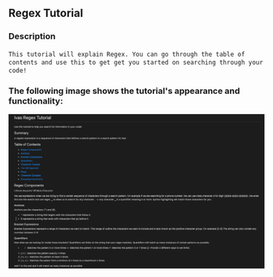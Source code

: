 ## Regex Tutorial

### Description

```
This tutorial will explain Regex. You can go through the table of contents and use this to get get you started on searching through your code!
```

### The following image shows the tutorial's appearance and functionality:

![Read me pic](REGEXTUTORIAL.png 'Read me pic')
